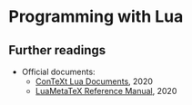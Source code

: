 # Programming with Lua

## Further readings

- Official documents:
    - [ConTeXt Lua Documents](http://www.pragma-ade.nl/general/manuals/cld-mkiv.pdf), 2020
    - [LuaMetaTeX Reference Manual](http://www.pragma-ade.nl/general/manuals/luametatex.pdf), 2020
